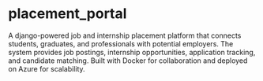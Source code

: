 # placement_portal

A django-powered job and internship placement platform that connects students, graduates, and professionals with potential employers. The system provides job postings, internship opportunities, application tracking, and candidate matching. Built with Docker for collaboration and deployed on Azure for scalability.
